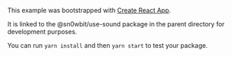 This example was bootstrapped with [Create React App](https://github.com/facebook/create-react-app).

It is linked to the @sn0wbit/use-sound package in the parent directory for development purposes.

You can run `yarn install` and then `yarn start` to test your package.
